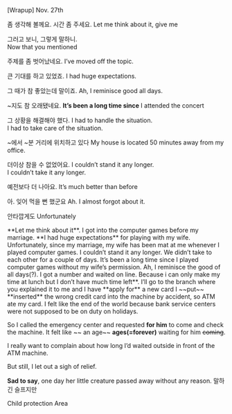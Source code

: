 [Wrapup] Nov. 27th

<Morning Session>
좀 생각해 볼께요. 시간 좀 주세요.  
  Let me think about it, give me 

그러고 보니, 그렇게 말하니.  
 Now that you mentioned

주제를 좀 벗어났네요.
 I’ve moved off the topic.

큰 기대를 하고 있었죠. 
 I had huge expectations.

그 때가 참 좋았는데 말이죠.
 Ah, I reminisce good all days.

~지도 참 오래됐네요.
 **It’s been a long time since** I attended the concert 

그 상황을 해결해야 했다.
 I had to handle the situation.  
 I had to take care of the situation. 

~에서 ~분 거리에 위치하고 있다
My house is located 50 minutes away from my office.

더이상 참을 수 없었어요. 
 I couldn’t stand it any longer.  
 I couldn’t take it any longer.

예전보다 더 나아요.
 It’s much better than before

아. 잊어 먹을 뻔 했군요
 Ah. I almost forgot about it.

안타깝게도
 Unfortunately

<Scripts using above expressions at least>
**Let me think about it**. I got into the computer games before my marriage. **I had huge expectations** for playing with my wife. Unfortunately, since my marriage, my wife has been mat at me whenever I played computer games. I couldn’t stand it any longer. We didn’t take to each other for a couple of days. It’s been a long time since I played computer games without my wife’s permission. Ah, I reminisce the good of all days(?).

<Da>
I got a number and waited on line.
Because i can only make my time at lunch but I don’t have much time left**.
I’ll go to the branch where you explained it to me and I have **apply for** a new card

<Jen>
I ~~put~~ **inserted** the wrong credit card into the machine by accident, so ATM ate my card. I felt like the end of the world because bank service centers were not supposed to be on duty on holidays.

So I called the emergency center and requested **for him** to come and check the machine. It felt like ~~ an age~~ **ages(=forever)** waiting for him ~~coming~~. 

I really want to complain about how long I’d waited outside in front of the ATM machine.

But still, I let out a sigh of relief.

**Sad to say**, one day her little creature passed away without any reason.
말하긴 슬프지만

Child protection Area
